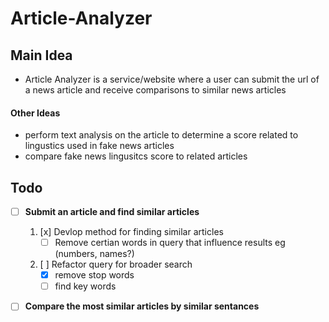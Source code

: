 # Article-Analyzer

## Main Idea

- Article Analyzer is a service/website where a user can submit
 the url of a news article and receive comparisons to similar news 
 articles 

#### Other Ideas
- perform text analysis on the article to determine a score related to lingustics used in fake news articles
- compare fake news lingusitcs score to related articles 

## Todo

- [ ] **Submit an article and find similar articles**
    1. [x] Devlop method for finding similar articles
        - [ ] Remove certian words in query that influence results eg (numbers,   names?)
    2. [ ] Refactor query for broader search
        - [x] remove stop words
        - [ ] find key words
- [ ] **Compare the most similar articles by similar sentances**

